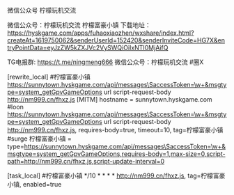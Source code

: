 微信公众号 柠檬玩机交流

微信公众号：柠檬玩机交流
柠檬富豪小镇
下载地址：
https://hyskgame.com/apps/fuhaoxiaozhen/wxshare/index.html?createAt=1619750062&senderUserId=152420&senderInviteCode=HG7X&entryPointData=eyJzZW5kZXJVc2VySWQiOiIxNTI0MjAifQ

TG电报群: https://t.me/ningmeng666
微信公众号：柠檬玩机交流
#圈X

[rewrite_local]
#柠檬富豪小镇
https://sunnytown.hyskgame.com/api/messages\SaccessToken=\w+&msgtype=system_getGpvGameOptions url script-request-body http://nm999.cn/fhxz.js
[MITM]
hostname = sunnytown.hyskgame.com
#loon
https://sunnytown.hyskgame.com/api/messages\SaccessToken=\w+&msgtype=system_getGpvGameOptions url script-request-body http://nm999.cn/fhxz.js, requires-body=true, timeout=10, tag=柠檬富豪小镇
#surge
柠檬富豪小镇 = type=https://sunnytown.hyskgame.com/api/messages\SaccessToken=\w+&msgtype=system_getGpvGameOptions,requires-body=1,max-size=0,script-path=http://nm999.cn/fhxz.js,script-update-interval=0


[task_local]
#柠檬富豪小镇
*/10 * * * * http://nm999.cn/fhxz.js, tag=柠檬富豪小镇, enabled=true
